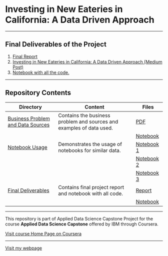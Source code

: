 # Investing in New Eateries in California: A Data Driven Approach

___

## Final Deliverables of the Project

1. [Final Report](https://github.com/ghosh-r/California_Eatery/blob/master/final_deliverables/capstone_project_final_report.pdf)
2. [Investing in New Eateries in California: A Data Driven Approach (Medium Post)](https://medium.com/@r.ghosh/investing-in-a-new-eastery-in-california-a-data-driven-approach-e91229e0289e)
3. [Notebook with all the code.](https://github.com/ghosh-r/California_Eatery/blob/master/final_deliverables/capstone_final_notebook.ipynb)

___

## Repository Contents

|Directory                             | Content                                                             |                Files|
|--------------------------------------|---------------------------------------------------------------------|---------------------|
|[Business Problem and Data Sources][1]|Contains the business problem and sources and examples of data used. | [PDF][2]            |
|                                      |                                                                     | [Notebook][3]       |
|[Notebook Usage][4]                   | Demonstrates the usage of notebooks for similar data.               | [Notebook 1][5]     |
|                                      |                                                                     | [Notebook 2][6]     |
|                                      |                                                                     | [Notebook 3][7]     |
|[Final Deliverables][8]               | Contains final project report and notebook with all code.           | [Report][9]         |
|                                      |                                                                     | [Notebook][10]      |

___

This repository is part of Applied Data Science Capstone Project for the course __Applied Data Science Capstone__ offered by IBM through Coursera.

[Visit course Home Page on Coursera](https://www.coursera.org/learn/applied-data-science-capstone)

___

[Visit my webpage](ghosh-r.github.io)

[1]: https://github.com/ghosh-r/California_Eatery/tree/master/business_problem_data_sources
[2]: https://github.com/ghosh-r/California_Eatery/blob/master/business_problem_data_sources/problem_data_source_wk4_q1.pdf
[3]: https://github.com/ghosh-r/California_Eatery/blob/master/business_problem_data_sources/data_source_example_wk4_q2.ipynb
[4]: https://github.com/ghosh-r/California_Eatery/tree/master/notebook_examples
[5]: https://github.com/ghosh-r/California_Eatery/blob/master/notebook_examples/Week-1-Assignment.ipynb
[6]: https://github.com/ghosh-r/California_Eatery/blob/master/notebook_examples/dataframe_latlong.ipynb
[7]: https://github.com/ghosh-r/California_Eatery/blob/master/notebook_examples/dataframe_neighborhoods.ipynb
[8]: https://github.com/ghosh-r/California_Eatery/tree/master/final_deliverables
[9]: https://github.com/ghosh-r/California_Eatery/blob/master/final_deliverables/capstone_project_final_report.pdf
[10]: https://github.com/ghosh-r/California_Eatery/blob/master/final_deliverables/capstone_final_notebook.ipynb

